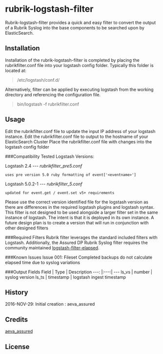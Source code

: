 # rubrik-logstash-filter
Rubrik-logstash-filter provides a quick and easy filter to convert the output of a Rubrik Syslog into the base components to be searched upon by ElasticSearch. 
## Installation
Installation of the rubrik-logstash-filter is completed by placing the rubrikfilter.conf file into your logstash config folder. Typically this folder is located at: 
>/etc/logstash/conf.d/

Alternatively, filter can be applied by executing logstash from the working directory and referencing the configuration file.

>bin/logstash -f rubrikfilter.conf

## Usage
Edit the rubrikfilter.conf file to update the input IP address of your logstash instance. 
Edit the rubrikfilter.conf file to output to the hostname of your ElasticSearch Cluster
Place the rubrikfilter.conf file with changes into the logstash config folder

###Compatibility
Tested Logstash Versions:

Logstash 2.4 --- *rubrikfilter_pre5.conf*
```
uses pre version 5.0 ruby formatting of event['<eventname>']
```

Logstash 5.0.2-1 --- *rubrikfilter_5.conf*
```
updated for event.get / event.set v5+ requirements
```

Please use the correct version identified file for the logstash version as there are differences in the required logstash plugins and logstash syntax. This filter is not designed to be used alongside a larger filter set in the same instance of logstash. The intent is that it is deployed in its own instance. A future design plan is to create a version that will run in conjunction with other designed filters

###Required Filters
Rubrik filter leverages the standard included filters with Logstash. Additionally, the Assured DP Rubrik Syslog filter requires the community maintained [logstash-filter-elapsed](https://github.com/logstash-plugins/logstash-filter-elapsed).

###Known Issues
Issue 001: Fileset Completed backups do not calculate elapsed time due to syslog variations

###Output Fields
Field | Type | Description
---: |:---:| ---
ls_vs | number | syslog version
ls_ts | timestamp | logstash ingest timestamp


## History
2016-NOV-29: Initial creation : aeva_assured

## Credits
[aeva_assured](https://github.com/aeva-assured)

## License
